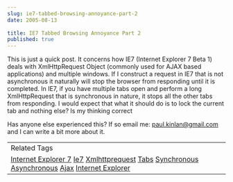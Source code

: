 ```yaml
---
slug: ie7-tabbed-browsing-annoyance-part-2
date: 2005-08-13
 
title: IE7 Tabbed Browsing Annoyance Part 2
published: true
---
```

This is just a quick post.  It concerns how IE7 (Internet Explorer 7 Beta 1) deals with XmlHttpRequest Object (commonly used for AJAX based applications) and multiple windows.  If I construct a request in IE7 that is not asynchronous it naturally will stop the browser from responding until it is completed.  In IE7, if you have multiple tabs open and perform a long XmlHttpRequest that is synchronous in nature, it stops all the other tabs from responding.  I would expect that what it should do is to lock the current tab and nothing else?  Is my thinking correct<p />Has anyone else experienced this?  If so email me: <a href="mailto:paul.kinlan@gmail.com">paul.kinlan@gmail.com</a> and I can write a bit more about it.<p /><table class="TechnoratiHead TagHeader">
<tr><td>Related Tags</td></tr>
<tr class="Technorati"><td>
<a href="https://paul.kinlan.me/tags/Internet%20Explorer%207" class="Tag" rel="tag">Internet Explorer 7</a> <a href="https://paul.kinlan.me/tags/Ie7" class="Tag" rel="tag">Ie7</a> <a href="https://paul.kinlan.me/tags/Xmlhttprequest" class="Tag" rel="tag">Xmlhttprequest</a> <a href="https://paul.kinlan.me/tags/Tabs" class="Tag" rel="tag">Tabs</a> <a href="https://paul.kinlan.me/tags/Synchronous" class="Tag" rel="tag">Synchronous</a> <a href="https://paul.kinlan.me/tags/Asynchronous" class="Tag" rel="tag">Asynchronous</a> <a href="https://paul.kinlan.me/tags/Ajax" class="Tag" rel="tag">Ajax</a> <a href="https://paul.kinlan.me/tags/Internet%20Explorer" class="Tag" rel="tag">Internet Explorer</a>
</td></tr>
</table>

